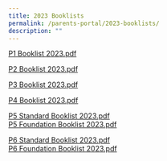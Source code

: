 ```yaml
---
title: 2023 Booklists
permalink: /parents-portal/2023-booklists/
description: ""
---
```

[P1 Booklist 2023.pdf](/files/Parents%20Portal/P1%20Booklist%202023.pdf)
  
[P2 Booklist 2023.pdf](/files/Parents%20Portal/P2%20Booklist%202023.pdf)
  
[P3 Booklist 2023.pdf](/files/Parents%20Portal/P3%20Booklist%202023.pdf)
  
[P4 Booklist 2023.pdf](/files/Parents%20Portal/P4%20Booklist%202023.pdf)
  
[P5 Standard Booklist 2023.pdf](/files/Parents%20Portal/P5%20Standard%20Booklist%202023.pdf)<br>
[P5 Foundation Booklist 2023.pdf](/files/Parents%20Portal/P5%20Foundation%20Booklist%202023.pdf)
  
[P6 Standard Booklist 2023.pdf](/files/Parents%20Portal/P6%20Standard%20Booklist%202023.pdf)<br>
[P6 Foundation Booklist 2023.pdf](/files/Parents%20Portal/P6%20Foundation%20Booklist%202023.pdf)